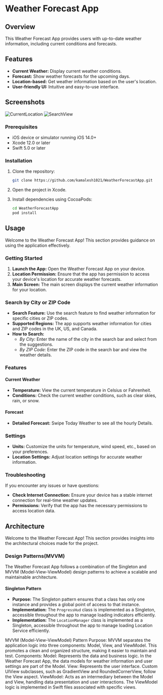# Weather Forecast App

## Overview

This Weather Forecast App provides users with up-to-date weather information, including current conditions and forecasts.

## Features

- **Current Weather:** Display current weather conditions.
- **Forecast:** Show weather forecasts for the upcoming days.
- **Location-based:** Get weather information based on the user's location.
- **User-friendly UI:** Intuitive and easy-to-use interface.

## Screenshots

 ![CurrentLocation](https://github.com/kamalesh1021/WeatherForecastApp/assets/153336530/4503e647-0d03-4cd1-817d-58b532893e47) 
 ![SearchView](https://github.com/kamalesh1021/WeatherForecastApp/assets/153336530/366158e7-ab62-44ae-9815-e56fdc6ada2b)


### Prerequisites

- iOS device or simulator running iOS 14.0+
- Xcode 12.0 or later
- Swift 5.0 or later

### Installation

1. Clone the repository:

   ```bash
   git clone https://github.com/kamalesh1021/WeatherForecastApp.git
2. Open the project in Xcode.
3. Install dependencies using CocoaPods:
   ```bash
   cd WeatherForecastApp
   pod install
   
## Usage

Welcome to the Weather Forecast App! This section provides guidance on using the application effectively.

### Getting Started

1. **Launch the App:** Open the Weather Forecast App on your device.
2. **Location Permission:** Ensure that the app has permission to access your device's location for accurate weather forecasts.
3. **Main Screen:** The main screen displays the current weather information for your location.

### Search by City or ZIP Code

- **Search Feature:** Use the search feature to find weather information for specific cities or ZIP codes.
- **Supported Regions:** The app supports weather information for cities and ZIP codes in the UK, US, and Canada.
- **How to Search:**
  - *By City:* Enter the name of the city in the search bar and select from the suggestions.
  - *By ZIP Code:* Enter the ZIP code in the search bar and view the weather details.

### Features

#### Current Weather

- **Temperature:** View the current temperature in Celsius or Fahrenheit.
- **Conditions:** Check the current weather conditions, such as clear skies, rain, or snow.

#### Forecast

- **Detailed Forecast:** Swipe Today Weather to see all the hourly Details.

### Settings

- **Units:** Customize the units for temperature, wind speed, etc., based on your preferences.
- **Location Settings:** Adjust location settings for accurate weather information.

### Troubleshooting

If you encounter any issues or have questions:

- **Check Internet Connection:** Ensure your device has a stable internet connection for real-time weather updates.
- **Permissions:** Verify that the app has the necessary permissions to access location data.
 

## Architecture

Welcome to the Weather Forecast App! This section provides insights into the architectural choices made for the project.

### Design Patterns(MVVM)

The Weather Forecast App follows a combination of the Singleton and MVVM (Model-View-ViewModel) design patterns to achieve a scalable and maintainable architecture.

#### Singleton Pattern

- **Purpose:** The Singleton pattern ensures that a class has only one instance and provides a global point of access to that instance.
- **Implementation:** The `ProgressHud` class is implemented as a Singleton, accessible throughout the app to manage loading indicators efficiently.
- **Implementation:** The `LocationManager` class is implemented as a Singleton, accessible throughout the app to manage loading Location Service efficiently.

MVVM (Model-View-ViewModel) Pattern
Purpose: MVVM separates the application logic into three components: Model, View, and ViewModel. This promotes a clean and organized structure, making it easier to maintain and test.
Components:
Model: Represents the data and business logic. In the Weather Forecast App, the data models for weather information and user settings are part of the Model.
View: Represents the user interface. Custom UIView subclasses, such as GradientView and RoundedCornerView, follow the View aspect.
ViewModel: Acts as an intermediary between the Model and View, handling data presentation and user interactions. The ViewModel logic is implemented in Swift files associated with specific views.

